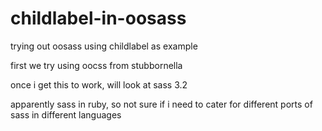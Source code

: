 childlabel-in-oosass
====================

trying out oosass using childlabel as example

first we try using oocss from stubbornella

once i get this to work, will look at sass 3.2

apparently sass in ruby, so not sure if i need to cater for
different ports of sass in different languages

